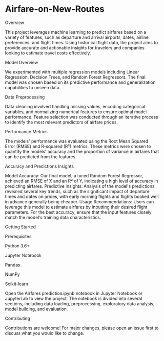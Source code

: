 # Airfare-on-New-Routes

Overview

This project leverages machine learning to predict airfares based on a variety of features, such as departure and arrival airports, dates, airline preferences, and flight times. Using historical flight data, the project aims to provide accurate and actionable insights for travelers and companies looking to estimate travel costs effectively.

Model Overview

We experimented with multiple regression models including Linear Regression, Decision Trees, and Random Forest Regressors. The final model was chosen based on its predictive performance and generalization capabilities to unseen data.

Data Preprocessing

Data cleaning involved handling missing values, encoding categorical variables, and normalizing numerical features to ensure optimal model performance. Feature selection was conducted through an iterative process to identify the most relevant predictors of airfare prices.

Performance Metrics

The models' performance was evaluated using the Root Mean Squared Error (RMSE) and R-squared (R²) metrics. These metrics were chosen to quantify the models' accuracy and the proportion of variance in airfares that can be predicted from the features.

Accuracy and Predictions Insights

Model Accuracy: Our final model, a tuned Random Forest Regressor, achieved an RMSE of X and an R² of Y, indicating a high level of accuracy in predicting airfares.
Predictive Insights: Analysis of the model's predictions revealed several key trends, such as the significant impact of departure times and dates on prices, with early morning flights and flights booked well in advance generally being cheaper.
Usage Recommendations: Users can leverage this model to estimate airfares by inputting their desired flight parameters. For the best accuracy, ensure that the input features closely match the model's training data characteristics.

Getting Started

Prerequisites

Python 3.6+

Jupyter Notebook

Pandas

NumPy

Scikit-learn

Open the Airfares prediction.ipynb notebook in Jupyter Notebook or JupyterLab to view the project. The notebook is divided into several sections, including data loading, preprocessing, exploratory data analysis, model 
building, and evaluation.

Contributing

Contributions are welcome! For major changes, please open an issue first to discuss what you would like to change.
